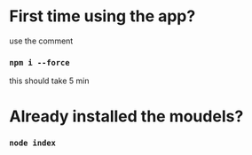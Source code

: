 # First time using the app?
use the comment 
### `npm i --force`
this should take 5 min 

# Already installed the moudels?
### `node index`

